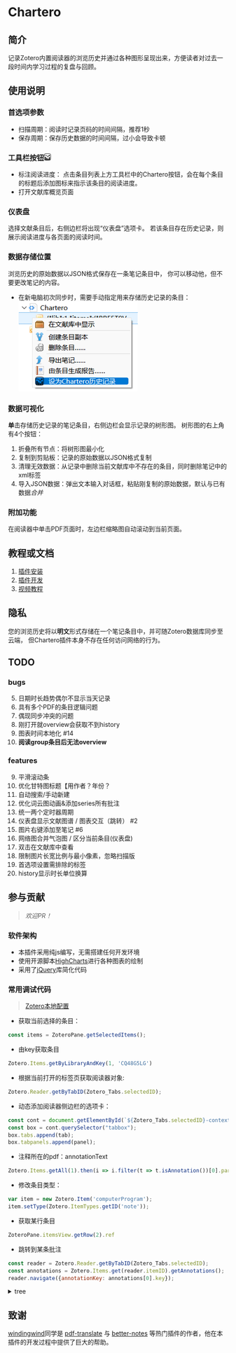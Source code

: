 # Chartero
## 简介
记录Zotero内置阅读器的浏览历史并通过各种图形呈现出来，方便读者对过去一段时间内学习过程的复盘与回顾。
## 使用说明
### 首选项参数
- 扫描周期：阅读时记录页码的时间间隔，推荐1秒
- 保存周期：保存历史数据的时间间隔，过小会导致卡顿
### 工具栏按钮<kbd>![](./chrome/skin/default/chartero/icon%4016px.png)</kbd>
- 标注阅读进度：
点击条目列表上方工具栏中的Chartero按钮，会在每个条目的标题后添加图标来指示该条目的阅读进度。
- 打开文献库概览页面
### 仪表盘
选择文献条目后，右侧边栏将出现“仪表盘”选项卡。
若该条目存在历史记录，则展示阅读进度与各页面的阅读时间。
### 数据存储位置
浏览历史的原始数据以JSON格式保存在一条笔记条目中，
你可以移动他，但不要更改笔记的内容。
- 在新电脑初次同步时，需要手动指定用来存储历史记录的条目：
![笔记条目右键菜单](doc/popup.png)
### 数据可视化
**单**击存储历史记录的笔记条目，右侧边栏会显示记录的树形图。
树形图的右上角有4个按钮：
1. 折叠所有节点：将树形图最小化
2. 复制到剪贴板：记录的原始数据以JSON格式复制
3. 清理无效数据：从记录中删除当前文献库中不存在的条目，同时删除笔记中的xml标签
4. 导入JSON数据：弹出文本输入对话框，粘贴刚复制的原始数据，默认与已有数据*合并*
### 附加功能
在阅读器中单击PDF页面时，左边栏缩略图自动滚动到当前页面。
## 教程或文档
1. [插件安装](https://zotero.yuque.com/docs/share/6681cf35-55cb-4940-8cb5-ec1db0790099) 
2. [插件开发](https://zotero.yuque.com/books/share/8d230829-6004-4934-b4c6-685a7001bfa0)
3. [视频教程](https://www.bilibili.com/video/BV1AW4y1E7NB)
## 隐私
您的浏览历史将以**明文**形式存储在一个笔记条目中，并可随Zotero数据库同步至云端，
但Chartero插件本身不存在任何访问网络的行为。
## TODO
### bugs
5. 日期时长趋势偶尔不显示当天记录
7. 具有多个PDF的条目逻辑问题
9. 偶现同步冲突的问题
10. 刚打开就overview会获取不到history
12. 图表时间本地化 #14
13. **阅读group条目后无法overview**
### features
9. 平滑滚动条
10. 优化甘特图标题【用作者？年份？
11. 自动搜索/手动新建
13. 优化词云图动画&添加series所有批注
14. 统一两个定时器周期
15. 仪表盘显示文献图谱 / 图表交互（跳转） #2
16. 图片右键添加至笔记  #6
17. 网络图合并气泡图 / 区分当前条目(仪表盘)
18. 双击在文献库中查看
19. 限制图片长宽比例与最小像素，忽略扫描版
20. 首选项设置需排除的标签
21. history显示时长单位换算

## 参与贡献
> *欢迎PR！*
### 软件架构
- 本插件采用纯js编写，无需搭建任何开发环境
- 使用开源脚本[HighCharts](https://www.highcharts.com.cn/)进行各种图表的绘制
- 采用了[jQuery](https://jquery.com/)库简化代码
### 常用调试代码
> [Zotero本地配置](https://www.zotero.org/support/kb/profile_directory)
- 获取当前选择的条目：
```js
const items = ZoteroPane.getSelectedItems();
```
- 由key获取条目
```js
Zotero.Items.getByLibraryAndKey(1, 'CQ48G5LG')
```
- 根据当前打开的标签页获取阅读器对象:
```js
Zotero.Reader.getByTabID(Zotero_Tabs.selectedID);
```

- 动态添加阅读器侧边栏的选项卡：
```js
const cont = document.getElementById(`${Zotero_Tabs.selectedID}-context`);
const box = cont.querySelector("tabbox");
box.tabs.append(tab);
box.tabpanels.append(panel);
```

- 注释所在的pdf：annotationText
```js
Zotero.Items.getAll(1).then(i => i.filter(t => t.isAnnotation())[0].parentItem);
```
- 修改条目类型：
```js
var item = new Zotero.Item('computerProgram');
item.setType(Zotero.ItemTypes.getID('note'));
```

- 获取某行条目
```js
ZoteroPane.itemsView.getRow(2).ref
```

- 跳转到某条批注
```js
const reader = Zotero.Reader.getByTabID(Zotero_Tabs.selectedID);
const annotations = Zotero.Items.get(reader.itemID).getAnnotations();
reader.navigate({annotationKey: annotations[0].key});
```

<details>
<summary>tree</summary>

```xml
 <tree enableColumnDrag="true" flex="1" id="chartero-data-tree">
    <treecols>
        <treecol id="chartero-data-treecol-k" flex="2" label="" primary="true"/>
        <split class="tree-splitter"/>
        <treecol id="chartero-data-treecol-v" flex="1" label="阅读进度"/>
    </treecols>
    <treechildren>
        <treeitem container="true">
            <treerow>
                <treecell label="Bo"/>
                <treecell label="Bo"/>
            </treerow>
            <treechildren>
        <treeitem container="true">
            <treerow>
                <treecell label="Bo"/>
                <treecell label="Carpenter" />
            </treerow>
            <treechildren>
            </treechildren>
        </treeitem>
        <treeitem container="true">
            <treerow>
                <treecell label="Bo"/>
                <treecell label="Carpenter" />
            </treerow>
            <treechildren>
            </treechildren>
        </treeitem>
            </treechildren>
        </treeitem>
    </treechildren>
</tree>
```

</details>

## 致谢
[windingwind](https://github.com/windingwind)同学是
[pdf-translate](https://github.com/windingwind/zotero-pdf-translate)
与
[better-notes](https://github.com/windingwind/zotero-better-notes)
等热门插件的作者，他在本插件的开发过程中提供了巨大的帮助。

